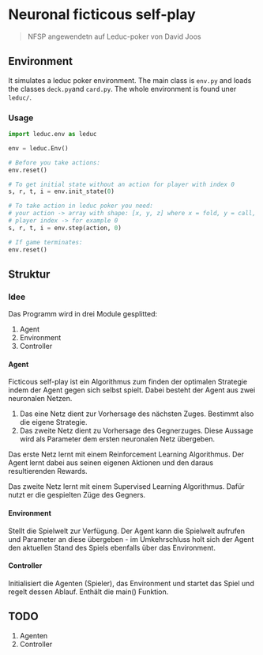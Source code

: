 # Neuronal ficticous self-play
>  NFSP angewendetn auf Leduc-poker von David Joos

## Environment

It simulates a leduc poker environment. The main class is `env.py` and loads the classes `deck.py`and
`card.py`.
The whole environment is found uner `leduc/`.

### Usage
```python
import leduc.env as leduc

env = leduc.Env()

# Before you take actions:
env.reset()

# To get initial state without an action for player with index 0
s, r, t, i = env.init_state(0)

# To take action in leduc poker you need:
# your action -> array with shape: [x, y, z] where x = fold, y = call, z = raise
# player index -> for example 0
s, r, t, i = env.step(action, 0)

# If game terminates:
env.reset()
```

## Struktur
### Idee
Das Programm wird in drei Module gesplitted:
1. Agent
2. Environment
3. Controller

#### Agent
Ficticous self-play ist ein Algorithmus zum finden der optimalen
Strategie indem der Agent gegen sich selbst spielt. Dabei besteht
der Agent aus zwei neuronalen Netzen.
1. Das eine Netz dient zur Vorhersage des nächsten Zuges. Bestimmt
also die eigene Strategie.
2. Das zweite Netz dient zu Vorhersage des Gegnerzuges. Diese Aussage
wird als Parameter dem ersten neuronalen Netz übergeben.

Das erste Netz lernt mit einem Reinforcement Learning Algorithmus.
Der Agent lernt dabei aus seinen eigenen Aktionen und den daraus
resultierenden Rewards.

Das zweite Netz lernt mit einem Supervised Learning Algorithmus.
Dafür nutzt er die gespielten Züge des Gegners.

#### Environment
Stellt die Spielwelt zur Verfügung. Der Agent kann die Spielwelt
aufrufen und Parameter an diese übergeben - im Umkehrschluss 
holt sich der Agent den aktuellen Stand des Spiels ebenfalls über
das Environment.

#### Controller
Initialisiert die Agenten (Spieler), das Environment und startet
das Spiel und regelt dessen Ablauf. Enthält die main() Funktion.

## TODO
1. Agenten
2. Controller



